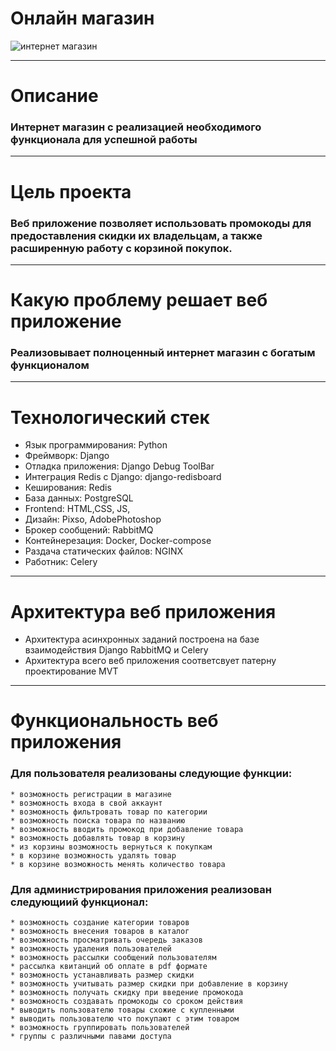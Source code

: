# Онлайн магазин
![интернет магазин](https://alterainvest.ru/upload/iblock/61e/61e61fcf487d2e07681e433456c2cfb5.jpg)
___
# Описание
### Интернет магазин с реализацией необходимого функционала для успешной работы
___
# Цель проекта
### Веб приложение позволяет использовать промокоды для предоставления скидки их владельцам, а также расширенную работу с корзиной покупок.
___
# Какую проблему решает веб приложение
### Реализовывает полноценный интернет магазин с богатым функционалом
___
# Технологический стек
* Язык программирования: Python
* Фреймворк: Django
* Отладка приложения: Django Debug ToolBar
* Интеграция Redis c Django: django-redisboard
* Кеширования: Redis
* База данных: PostgreSQL
* Frontend: HTML,CSS, JS,
* Дизайн: Pixso, AdobePhotoshop
* Брокер сообщений: RabbitMQ
* Контейнерезация: Docker, Docker-compose
* Раздача статических файлов: NGINX
* Работник: Celery
___
# Архитектура веб приложения
* Архитектура асинхронных заданий построена на базе взаимодействия Django RabbitMQ и Celery
* Архитектура всего веб приложения соответсвует патерну проектирование MVT
___ 
# Функциональность веб приложения 
### Для пользователя реализованы следующие функции:
    * возможность регистрации в магазине
    * возможность входа в свой аккаунт
    * возможность фильтровать товар по категории
    * возможность поиска товара по названию
    * возможность вводить промокод при добавление товара
    * возможность добавлять товар в корзину
    * из корзины возможность вернуться к покупкам
    * в корзине возможность удалять товар
    * в корзине возможность менять количество товара
### Для администрирования приложения реализован следующиий функционал:
    * возможность создание категории товаров
    * возможность внесения товаров в каталог
    * возможность просматривать очередь заказов
    * возможность удаления пользователей
    * возможность рассылки сообщений пользователям
    * рассылка квитанций об оплате в pdf формате
    * возможность устанавливать размер скидки
    * возможность учитывать размер скидки при добавление в корзину
    * возможность получать скидку при введение промокода
    * возможность создавать промокоды со сроком действия
    * выводить пользователю товары схожие с купленными
    * выводить пользователю что покупают с этим товаром
    * возможность группировать пользователей
    * группы с различными павами доступа













